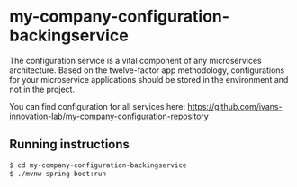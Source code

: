 # my-company-configuration-backingservice
The configuration service is a vital component of any microservices architecture. Based on the twelve-factor app methodology, configurations for your microservice applications should be stored in the environment and not in the project.

You can find configuration for all services here: https://github.com/ivans-innovation-lab/my-company-configuration-repository

## Running instructions

```bash
$ cd my-company-configuration-backingservice
$ ./mvnw spring-boot:run
```
